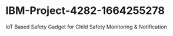 # IBM-Project-4282-1664255278
IoT Based Safety Gadget for Child Safety Monitoring &amp; Notification
